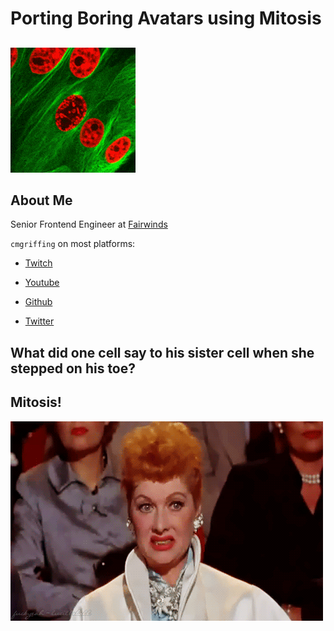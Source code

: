 # Porting Boring Avatars using Mitosis

##

![](./assets/cell-mitosis.gif)

## About Me

Senior Frontend Engineer at [Fairwinds](https://www.fairwinds.com/)

`cmgriffing` on most platforms:

- [Twitch](https://twitch.tv/cmgriffing)

- [Youtube](https://youtube.com/@cmgriffing)

- [Github](https://github.com/cmgriffing)

- [Twitter](https://twitter.com/cmgriffing)

## What did one cell say to his sister cell when she stepped on his toe?

## Mitosis!

![](./assets/grimace.gif)
